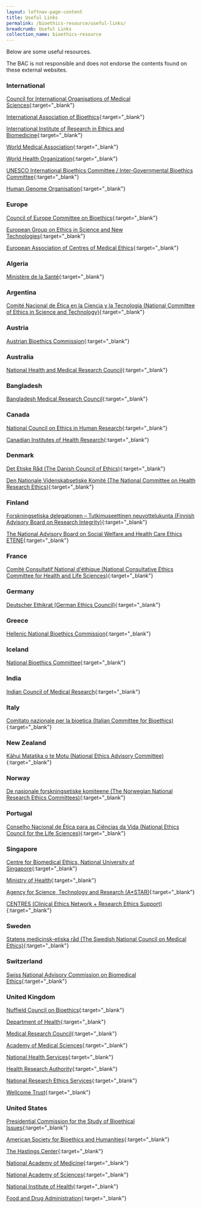 ```yaml
---
layout: leftnav-page-content
title: Useful Links
permalink: /bioethics-resource/useful-links/
breadcrumb: Useful Links
collection_name: bioethics-resource
---
```


Below are some useful resources.

The BAC is not responsible and does not endorse the contents found on these external websites.   

### **International**

[Council for International Organisations of Medical Sciences]({{"http://www.cioms.ch/"}}){:target="_blank"}

[International Association of Bioethics]({{"http://www.bioethics-international.org/"}}){:target="_blank"}

[International Institute of Research in Ethics and Biomedicine]({{"http://www.iireb.org/en/index.html"}}){:target="_blank"}

[World Medical Association]({{"https://www.wma.net/"}}){:target="_blank"}

[World Health Organization]({{"http://www.who.int/en/"}}){:target="_blank"}

[UNESCO International Bioethics Committee / Inter-Governmental Bioethics Committee]({{"http://www.unesco.org/new/en/social-and-human-sciences/themes/bioethics/"}}){:target="_blank"}

[Human Genome Organisation]({{"http://www.hugo-international.org/"}}){:target="_blank"}


### **Europe**

[Council of Europe Committee on Bioethics]({{"http://www.coe.int/en/web/bioethics"}}){:target="_blank"}

[European Group on Ethics in Science and New Technologies]({{"https://ec.europa.eu/research/ege/index.cfm"}}){:target="_blank"}

[European Association of Centres of Medical Ethics]({{"http://www.eacmeweb.com/"}}){:target="_blank"}

### **Algeria**

[Ministère de la Santé]({{"http://www.sante.gov.dz/"}}){:target="_blank"}

### **Argentina**

[Comité Nacional de Ética en la Ciencia y la Tecnología 
(National Committee of Ethics in Science and Technology)]({{"http://www.mincyt.gob.ar/ministerio/comite-nacional-de-etica-en-la-ciencia-y-la-tecnologia-cecte-22"}}){:target="_blank"}

### **Austria**

[Austrian Bioethics Commission]({{"http://archiv.bka.gv.at/site/3575/Default.aspx"}}){:target="_blank"}

### **Australia**

[National Health and Medical Research Council]({{"http://www.nhmrc.gov.au/"}}){:target="_blank"}

### **Bangladesh**

[Bangladesh Medical Research Council]({{"http://www.bmrcbd.org/research.html"}}){:target="_blank"}

### **Canada**

[National Council on Ethics in Human Research]({{"http://www.ncehr-cnerh.org/"}}){:target="_blank"}

[Canadian Institutes of Health Research]({{"http://www.cihr-irsc.gc.ca/"}}){:target="_blank"}

### **Denmark**

[Det Etiske Råd (The Danish Council of Ethics)]({{"http://www.etiskraad.dk/english"}}){:target="_blank"}

[Den Nationale Videnskabsetiske Komité (The National Committee on Health Research Ethics)]({{"http://www.nvk.dk/english"}}){:target="_blank"}

### **Finland**

[Forskningsetiska delegationen – Tutkimuseettinen neuvottelukunta (Finnish Advisory Board on Research Integrity)]({{"http://www.tenk.fi/en"}}){:target="_blank"}

[The National Advisory Board on Social Welfare and Health Care Ethics ETENE]({{"http://www.etene.fi/en"}}){:target="_blank"}

### **France**

[Comité Consultatif National d'éthique (National Consultative Ethics Committee   for Health and Life Sciences)]({{"http://www.ccne-ethique.fr/en"}}){:target="_blank"}

### **Germany**

[Deutscher Ethikrat (German Ethics Council)]({{"http://www.ethikrat.org/"}}){:target="_blank"}

### **Greece**

[Hellenic National Bioethics Commission]({{"http://www.bioethics.gr/"}}){:target="_blank"}

### **Iceland**

[National Bioethics Committee]({{"http://www.vsn.is/en"}}){:target="_blank"}

### **India**

[Indian Council of Medical Research]({{"http://www.icmr.nic.in/"}}){:target="_blank"}

### **Italy**

[Comitato nazionale per la bioetica (Italian Committee for Bioethics)]({{"http://bioetica.governo.it/en/"}}){:target="_blank"}

### **New Zealand**

[Kāhui Matatika o te Motu (National Ethics Advisory Committee)]({{"http://www.neac.health.govt.nz/"}}){:target="_blank"}

### **Norway**

[De nasjonale forskningsetiske komiteene (The Norwegian National Research Ethics Committees)]({{"https://www.etikkom.no/en/"}}){:target="_blank"}

### **Portugal**

[Conselho Nacional de Ética para as Ciências da Vida (National Ethics Council for the Life Sciences)]({{"http://www.cnecv.pt/?locale=en"}}){:target="_blank"}

### **Singapore**

[Centre for Biomedical Ethics, National University of Singapore]({{"http://cbme.nus.edu.sg/"}}){:target="_blank"}

[Ministry of Health]({{"http://www.moh.gov.sg/"}}){:target="_blank"}

[Agency for Science, Technology and Research (A*STAR)]({{"http://www.a-star.edu.sg/"}}){:target="_blank"}

[CENTRES (Clinical Ethics Network + Research Ethics Support)]({{"https://centres.sg/"}}){:target="_blank"}

### **Sweden**

[Statens medicinsk-etiska råd (The Swedish National Council on Medical Ethics)]({{"http://www.smer.se/en/"}}){:target="_blank"}

### **Switzerland**

[Swiss National Advisory Commission on Biomedical Ethics]({{"http://www.nek-cne.ch/en/homepage/"}}){:target="_blank"}

### **United Kingdom**

[Nuffield Council on Bioethics]({{"http://www.nuffieldbioethics.org/"}}){:target="_blank"}

[Department of Health]({{"https://www.gov.uk/government/organisations/department-of-health"}}){:target="_blank"}

[Medical Research Council]({{"http://www.mrc.ac.uk/"}}){:target="_blank"}

[Academy of Medical Sciences]({{"http://www.acmedsci.ac.uk/"}}){:target="_blank"}

[National Health Services]({{"http://www.nhs.uk/Pages/HomePage.aspx"}}){:target="_blank"}

[Health Research Authority]({{"http://www.hra.nhs.uk/"}}){:target="_blank"}

[National Research Ethics Services]({{"http://www.hra.nhs.uk/about-the-hra/our-committees/res/"}}){:target="_blank"}

[Wellcome Trust]({{"https://wellcome.ac.uk/"}}){:target="_blank"}

### **United States**

[Presidential Commission for the Study of Bioethical Issues]({{"https://bioethicsarchive.georgetown.edu/pcsbi/index.html"}}){:target="_blank"}

[American Society for Bioethics and Humanities]({{"http://www.asbh.org/"}}){:target="_blank"}

[The Hastings Center]({{"http://www.thehastingscenter.org/"}}){:target="_blank"}

[National Academy of Medicine]({{"https://nam.edu/"}}){:target="_blank"}

[National Academy of Sciences]({{"http://www.nasonline.org/"}}){:target="_blank"}

[National Institute of Health]({{"http://www.nih.gov/"}}){:target="_blank"}

[Food and Drug Administration]({{"http://www.fda.gov/"}}){:target="_blank"}
